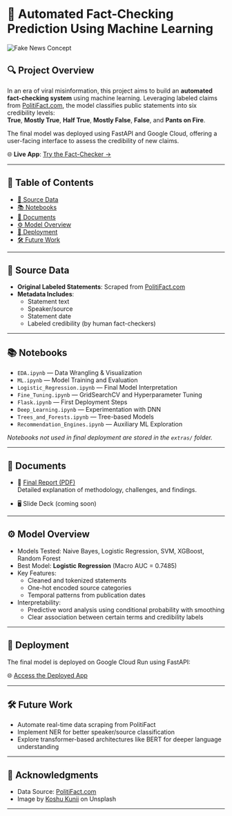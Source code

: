# 🧠 Automated Fact-Checking Prediction Using Machine Learning

![Fake News Concept](https://images.unsplash.com/photo-1611256009282-1fd2234fbd48?fit=crop&w=1350&q=80) 


## 🔍 Project Overview

In an era of viral misinformation, this project aims to build an **automated fact-checking system** using machine learning. Leveraging labeled claims from [PolitiFact.com](https://www.politifact.com/), the model classifies public statements into six credibility levels:  
**True**, **Mostly True**, **Half True**, **Mostly False**, **False**, and **Pants on Fire**.

The final model was deployed using FastAPI and Google Cloud, offering a user-facing interface to assess the credibility of new claims.

🌐 **Live App**: [Try the Fact-Checker →](https://fastapi-app-273008876300.us-central1.run.app/)

---

## 📂 Table of Contents

- [📄 Source Data](#source-data)
- [📚 Notebooks](#notebooks)
- [📑 Documents](#documents)
- [⚙️ Model Overview](#model-overview)
- [🚀 Deployment](#deployment)
- [🛠️ Future Work](#future-work)

---

## 📄 Source Data

- **Original Labeled Statements**: Scraped from [PolitiFact.com](https://www.politifact.com/)
- **Metadata Includes**:
  - Statement text
  - Speaker/source
  - Statement date
  - Labeled credibility (by human fact-checkers)

---

## 📚 Notebooks

- `EDA.ipynb` — Data Wrangling & Visualization  
- `ML.ipynb` — Model Training and Evaluation  
- `Logistic_Regression.ipynb` — Final Model Interpretation  
- `Fine_Tuning.ipynb` — GridSearchCV and Hyperparameter Tuning  
- `Flask.ipynb` — First Deployment Steps  
- `Deep_Learning.ipynb` — Experimentation with DNN  
- `Trees_and_Forests.ipynb` — Tree-based Models  
- `Recommendation_Engines.ipynb` — Auxiliary ML Exploration

_Notebooks not used in final deployment are stored in the `extras/` folder._

---

## 📑 Documents

- 📘 [Final Report (PDF)](./Automated%20Fact-Checking%20Prediction%20Using%20Machine%20Learning%20(1).pdf)  
  Detailed explanation of methodology, challenges, and findings.

- 🖥️ Slide Deck (coming soon)

---

## ⚙️ Model Overview

- Models Tested: Naive Bayes, Logistic Regression, SVM, XGBoost, Random Forest
- Best Model: **Logistic Regression** (Macro AUC = 0.7485)
- Key Features:
  - Cleaned and tokenized statements
  - One-hot encoded source categories
  - Temporal patterns from publication dates
- Interpretability:
  - Predictive word analysis using conditional probability with smoothing
  - Clear association between certain terms and credibility labels

---

## 🚀 Deployment

The final model is deployed on Google Cloud Run using FastAPI:

🌐 [Access the Deployed App](https://fastapi-app-273008876300.us-central1.run.app/)

---

## 🛠️ Future Work

- Automate real-time data scraping from PolitiFact
- Implement NER for better speaker/source classification
- Explore transformer-based architectures like BERT for deeper language understanding

---

## 📸 Acknowledgments

- Data Source: [PolitiFact.com](https://www.politifact.com/)
- Image by [Koshu Kunii](https://unsplash.com/photos/ILpe0MpOYww) on Unsplash

---

